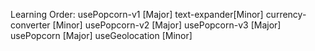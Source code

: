 Learning Order:
		usePopcorn-v1 [Major]
		text-expander[Minor]
		currency-converter [Minor]
		usePopcorn-v2 [Major]
		usePopcorn-v3 [Major]
		usePopcorn [Major]
		useGeolocation [Minor]
